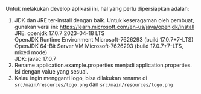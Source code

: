 Untuk melakukan develop aplikasi ini, hal yang perlu dipersiapkan adalah:

1. JDK dan JRE ter-install dengan baik. Untuk keseragaman oleh pembuat, gunakan versi ini: https://learn.microsoft.com/en-us/java/openjdk/install 
   JRE:
        openjdk 17.0.7 2023-04-18 LTS                                                                                    
        OpenJDK Runtime Environment Microsoft-7626293 (build 17.0.7+7-LTS)                      
        OpenJDK 64-Bit Server VM Microsoft-7626293 (build 17.0.7+7-LTS, mixed mode)     
   JDK: 
        javac 17.0.7 
2. Rename application.example.properties menjadi application.properties.
   Isi dengan value yang sesuai. 
3. Kalau ingin mengganti logo, bisa dilakukan rename di `src/main/resources/logo.png` dan `src/main/resources/logo.png` 
